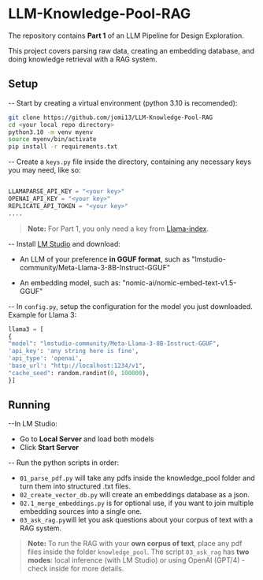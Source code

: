 # LLM-Knowledge-Pool-RAG

The repository contains **Part 1** of an LLM Pipeline for Design Exploration.

This project covers parsing raw data, creating an embedding database, and doing knowledge retrieval with a RAG system.

## Setup

-- Start by creating a virtual environment (python 3.10 is recomended):


```bash
git clone https://github.com/jomi13/LLM-Knowledge-Pool-RAG
cd <your local repo directory>
python3.10 -m venv myenv
source myenv/bin/activate
pip install -r requirements.txt
```

-- Create a `keys.py` file inside the directory, containing any necessary keys you may need, like so:

```python

LLAMAPARSE_API_KEY = "<your key>"
OPENAI_API_KEY = "<your key>"
REPLICATE_API_TOKEN = "<your key>"
....

```
> **Note:** For Part 1, you only need a key from [Llama-index](https://cloud.llamaindex.ai).

-- Install [LM Studio](https://lmstudio.ai) and download:

- An LLM of your preference **in GGUF format**, such as "lmstudio-community/Meta-Llama-3-8B-Instruct-GGUF"

- An embedding model, such as: "nomic-ai/nomic-embed-text-v1.5-GGUF"


-- In `config.py`, setup the configuration for the model you just downloaded. Example for Llama 3:

```python
llama3 = [
{
"model": "lmstudio-community/Meta-Llama-3-8B-Instruct-GGUF",
'api_key': 'any string here is fine',
'api_type': 'openai',
'base_url': "http://localhost:1234/v1",
"cache_seed": random.randint(0, 100000),
}]

```

## Running

--In LM Studio:
- Go to **Local Server** and load both models
- Click **Start Server**

-- Run the python scripts in order:
- `01_parse_pdf.py` will take any pdfs inside the knowledge_pool folder and turn them into structured .txt files.
- `02_create_vector_db.py` will create an embeddings database as a json.
- `02.1_merge_embeddings.py` is for optional use, if you want to join multiple embedding sources into a single one.
- `03_ask_rag.py`will let you ask questions about your corpus of text with a RAG system.

> **Note:** To run the RAG with your **own corpus of text**, place any pdf files inside the folder `knowledge_pool`. The script `03_ask_rag` has **two modes**: local inference (with LM Studio) or using OpenAI (GPT/4) - check inside for more details.
